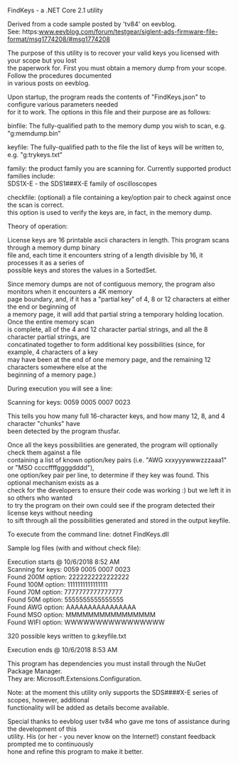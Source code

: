 FindKeys - a .NET Core 2.1 utility  
  
Derived from a code sample posted by 'tv84' on eevblog.  
See: https:www.eevblog.com/forum/testgear/siglent-ads-firmware-file-format/msg1774208/#msg1774208  
  
The purpose of this utility is to recover your valid keys you licensed with your scope but you lost  
the paperwork for. First you must obtain a memory dump from your scope. Follow the procedures documented  
in various posts on eevblog.  
  
Upon startup, the program reads the contents of "FindKeys.json" to configure various parameters needed  
for it to work. The options in this file and their purpose are as follows:  
  
binfile: The fully-qualified path to the memory dump you wish to scan, e.g. "g:memdump.bin"  
  
keyfile: The fully-qualified path to the file the list of keys will be written to, e.g. "g:trykeys.txt"  
  
family: the product family you are scanning for. Currently supported product families include:  
        SDS1X-E  - the SDS1###X-E family of oscilloscopes  
  
checkfile: (optional) a file containing a key/option pair to check against once the scan is correct.  
           this option is used to verify the keys are, in fact, in the memory dump.  
  

Theory of operation:

License keys are 16 printable ascii characters in length. This program scans through a memory dump binary  
file and, each time it encounters string of a length divisible by 16, it processes it as a series of  
possible keys and stores the values in a SortedSet. 
  
Since memory dumps are not of contiguous memory, the program also monitors when it encounters a 4K memory  
page boundary, and, if it has a "partial key" of 4, 8 or 12 characters at either the end or beginning of  
a memory page, it will add that partial string a temporary holding location. Once the entire memory scan  
is complete, all of the 4 and 12 character partial strings, and all the 8 character partial strings, are  
concatinated together to form additional key possibilities (since, for example, 4 characters of a key  
may have been at the end of one memory page, and the remaining 12 characters somewhere else at the  
beginning of a memory page.)  

During execution you will see a line:

Scanning for keys: 0059 0005 0007 0023

This tells you how many full 16-character keys, and how many 12, 8, and 4 character "chunks" have  
been detected by the program thusfar.  
  
Once all the keys possibilities are generated, the program will optionally check them against a file  
containing a list of known option/key pairs (i.e. "AWG xxxyyywwwzzzaaa1" or "MSO ccccffffggggdddd"),  
one option/key pair per line, to determine if they key was found. This optional mechanism exists as a  
check for the developers to ensure their code was working :) but we left it in so others who wanted  
to try the program on their own could see if the program detected their license keys without needing  
to sift through all the possibilities generated and stored in the output keyfile.  

To execute from the command line:   dotnet FindKeys.dll  

Sample log files (with and without check file):

Execution starts @ 10/6/2018 8:52 AM  
Scanning for keys: 0059 0005 0007 0023  
Found 200M option: 2222222222222222  
Found 100M option: 1111111111111111  
Found 70M option: 7777777777777777  
Found 50M option: 5555555555555555    
Found AWG option: AAAAAAAAAAAAAAAA  
Found MSO option: MMMMMMMMMMMMMMMM  
Found WIFI option: WWWWWWWWWWWWWWWW  

320 possible keys written to g:keyfile.txt

Execution ends @ 10/6/2018 8:53 AM

This program has dependencies you must install through the NuGet Package Manager.  
They are: Microsoft.Extensions.Configuration.  
  
Note: at the moment this utility only supports the SDS####X-E series of scopes, however, additional  
functionality will be added as details become available.  

Special thanks to eevblog user tv84 who gave me tons of assistance during the development of this  
utility. His (or her - you never know on the Internet!) constant feedback prompted me to continuously  
hone and refine this program to make it better.
